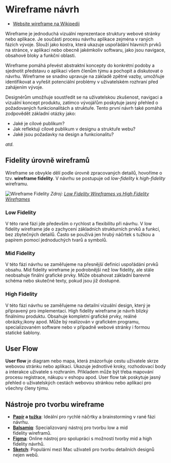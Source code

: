 Wireframe návrh
===============

- [Website wireframe na Wikipedii](https://en.wikipedia.org/wiki/Website_wireframe)

Wireframe je jednoduchá vizuální reprezentace struktury webové stránky nebo aplikace. Je součásti procesu návrhu aplikace zejména v raných fázích vývoje. Slouží jako kostra, která ukazuje uspořádání hlavních prvků na stránce, v aplikací nebo obecně jakémkoliv softwaru, jako jsou navigace, obsahové bloky a funkční oblasti.

Wireframe pomáhá převést abstraktní koncepty do konkrétní podoby a sjednotit představu o aplikaci všem členům týmu a pochopit a diskutovat o návrhu. Wireframe se snadno upravuje na základě zpětné vazby, umožňuje identifikovat a vyřešit potenciální problémy v uživatelském rozhraní před zahájením vývoje.

Designérům umožňuje soustředit se na uživatelskou zkušenost, navigaci a vizuální koncept produktu, zatímco vývojářům poskytuje jasný přehled o požadovaných funkcionalitách a struktuře. Tento první návrh také pomáhá zodpovědět základní otázky jako:

- Jaké je cílové publikum?
- Jak reflektuji cílové publikum v designu a struktuře webu?
- Jaké jsou požadavky na design a funkcionalitu?

*atd.*



Fidelity úrovně wireframů
-------------------------

Wireframe se obvykle dělí podle úrovně zpracovaných detailů, hovoříme o tzv. **wireframe fidelity**. V návrhu se postupuje od *low-fidelity* k *high-fidelity* wireframu.

![Wireframe Fidelity](wireframe_fidelity.jpg)
*Zdroj: [Low Fidelity Wireframes vs High Fidelity Wireframes](https://mentormate.com/blog/low-fidelity-wireframes-vs-high-fidelity-wireframes/)*


### Low Fidelity

V této rané fázi jde především o rychlost a flexibilitu při návrhu. V low fidelity wireframe jde o zachycení základních strukturních prvků a funkcí, bez zbytečných detailů. Často se používá jen hrubý náčrtek s tužkou a papírem pomocí jednoduchých tvarů a symbolů.

### Mid Fidelity

V této fázi návrhu se zaměřujeme na přesnější definici uspořádání prvků obsahu. Mid fidelity wireframe je podrobnější než low fidelity, ale stále neobsahuje finální grafické prvky. Může obsahovat základní barevné schéma nebo skutečné texty, pokud jsou již dostupné.

### High Fidelity

V této fázi návrhu se zaměřujeme na detailní vizuální design, který je připravený pro implementaci. High fidelity wireframe je návrh blízký finálnímu produktu. Obsahuje kompletní grafické prvky, reálné obrázky,ikony apod. Může bý realizován v grafickém programu, specializovaném software nebo v případně webové stránky i formou statické šablony.

User Flow
---------

**User flow** je diagram nebo mapa, která znázorňuje cestu uživatele skrze webovou stránku nebo aplikaci. Ukazuje jednotlivé kroky, rozhodovací body a interakce uživatele s rozhraním. Příkladem může být třeba mapování procesu registrace, nákupu v eshopu apod. User flow tak poskytuje jasný přehled o uživatelských cestách webovou stránkou nebo aplikací pro všechny členy týmu.


Nástroje pro tvorbu wireframe
-----------------------------

- **[Papír](https://cs.wikipedia.org/wiki/Pap%C3%ADr) a [tužka](https://cs.wikipedia.org/wiki/Tu%C5%BEka)**: Ideální pro rychlé náčrtky a brainstorming v rané fázi návrhu.
- **[Balsamiq](https://balsamiq.com)**: Specializovaný nástroj pro tvorbu low a mid fidelity wireframů.
- **[Figma](https://www.figma.com)**: Online nástroj pro spolupráci s možností tvorby mid a high fidelity návrhů.
- **[Sketch](https://www.sketch.com)**: Populární mezi Mac uživateli pro tvorbu detailních designů nejen webů.


